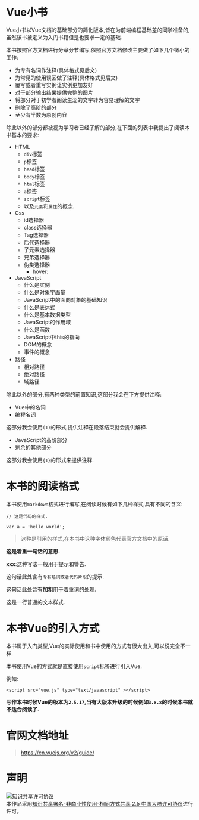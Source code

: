 # Vue小书

Vue小书以Vue文档的基础部分的简化版本,皆在为前端编程基础差的同学准备的,虽然该书被定义为入门书籍但是也要求一定的基础.

本书按照官方文档进行分章分节编写,依照官方文档修改主要做了如下几个微小的工作:

- 为专有名词作注释(具体格式见后文)
- 为常见的使用误区做了注释(具体格式见后文)
- 覆写或者重写实例让实例更加友好
- 对于部分输出结果提供完整的图片
- 将部分对于初学者阅读生涩的文字转为容易理解的文字
- 删除了高阶的部分
- 至少有半数为原创内容

除此以外的部分都被视为学习者已经了解的部分,在下面的列表中我提出了阅读本书基本的要求:

 - HTML
    - `div`标签
    - `p`标签
    - `head`标签
    - `body`标签
    - `html`标签
    - `a`标签
    - `script`标签
    - 以及`元素`和`属性`的概念.
 - Css
    - id选择器
    - class选择器
    - Tag选择器
    - 后代选择器
    - 子元素选择器
    - 兄弟选择器
    - 伪类选择器
        - hover:
 - JavaScript
    - 什么是实例
    - 什么是对象字面量
    - JavaScript中的面向对象的基础知识
    - 什么是表达式
    - 什么是基本数据类型
    - JavaScript的作用域
    - 什么是函数
    - JavaScript中this的指向
    - DOM的概念
    - 事件的概念
 - 路径
    - 相对路径
    - 绝对路径
    - 域路径


除此以外的部分,有两种类型的前置知识,这部分我会在下方提供注释:

 - Vue中的名词
 - 编程名词

这部分我会使用`(1)`的形式,提供注释在段落结束就会提供解释.

 - JavaScript的高阶部分
 - 剩余的其他部分

这部分我会使用`{1}`的形式来提供注释.

# 本书的阅读格式

本书使用`markdown`格式进行编写,在阅读时候有如下几种样式,具有不同的含义:

```
// 这是代码的样式.

var a = 'hello world';
```

> 这种是引用的样式,在本书中这种字体颜色代表官方文档中的原话.

__这是着重一句话的意思.__

**xxx**:这种写法一般用于提示和警告.

这句话此处含有`专有名词或者代码片段`的提示.

这句话此处含有**加粗**用于着重词的处理.

这是一行普通的文本样式.


# 本书Vue的引入方式

本书属于入门类型,Vue的实际使用和书中使用的方式有很大出入,可以说完全不一样.

本书使用Vue的方式就是直接使用`script`标签进行引入Vue.

例如:
```
<script src="vue.js" type="text/javascript" ></script>
```

__写作本书时候Vue的版本为`2.5.17`,当有大版本升级的时候例如`3.x.x`的时候本书就不适合阅读了.__

# 官网文档地址

> https://cn.vuejs.org/v2/guide/


# 声明

<a rel="license" href="http://creativecommons.org/licenses/by-nc-sa/2.5/cn/"><img alt="知识共享许可协议" style="border-width:0" src="https://i.creativecommons.org/l/by-nc-sa/2.5/cn/88x31.png" /></a><br />本作品采用<a rel="license" href="http://creativecommons.org/licenses/by-nc-sa/2.5/cn/">知识共享署名-非商业性使用-相同方式共享 2.5 中国大陆许可协议</a>进行许可。




